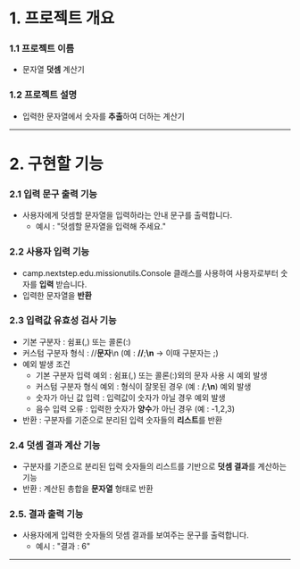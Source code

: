 # 1. 프로젝트 개요
### 1.1 프로젝트 이름
- 문자열 **덧셈** 계산기
  
### 1.2 프로젝트 설명
- 입력한 문자열에서 숫자를 **추출**하여 더하는 계산기

---

# 2. 구현할 기능
### 2.1 입력 문구 출력 기능
- 사용자에게 덧셈할 문자열을 입력하라는 안내 문구를 출력합니다.
  - 예시 : "덧셈할 문자열을 입력해 주세요."

### 2.2 사용자 입력 기능
- camp.nextstep.edu.missionutils.Console 클래스를 사용하여 사용자로부터 숫자를 **입력** 받습니다.
- 입력한 문자열을 **반환**

### 2.3 입력값 유효성 검사 기능
- 기본 구분자 : 쉼표(,) 또는 콜론(:)
- 커스텀 구분자 형식 : //**문자**\n (예 : **//**;**\n** -> 이때 구분자는 ;)
- 예외 발생 조건
  - 기본 구분자 입력 예외 : 쉼표(,) 또는 콜론(:)외의 문자 사용 시 예외 발생
  - 커스텀 구분자 형식 예외 : 형식이 잘못된 경우 (예 : **/**;**\n**) 예외 발생
  - 숫자가 아닌 값 입력 : 입력값이 숫자가 아닐 경우 예외 발생
  - 음수 입력 오류 : 입력한 숫자가 **양수**가 아닌 경우 (예 : -1,2,3)
- 반환 : 구분자를 기준으로 분리된 입력 숫자들의 **리스트**를 반환

### 2.4 덧셈 결과 계산 기능
- 구분자를 기준으로 분리된 입력 숫자들의 리스트를 기반으로 **덧셈 결과**를 계산하는 기능
- 반환 : 계산된 총합을 **문자열** 형태로 반환

### 2.5. 결과 출력 기능
- 사용자에게 입력한 숫자들의 덧셈 결과를 보여주는 문구를 출력합니다.
  - 예시 : "결과 : 6"
---

